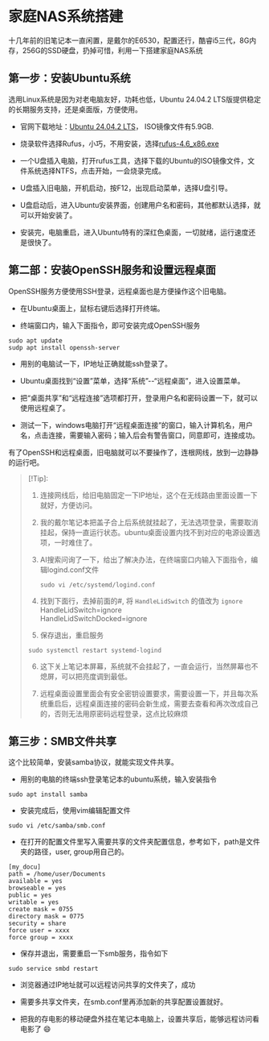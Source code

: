 # 家庭NAS系统搭建

十几年前的旧笔记本一直闲置，是戴尔的E6530，配置还行，酷睿i5三代，8G内存，256G的SSD硬盘，扔掉可惜，利用一下搭建家庭NAS系统

## 第一步：安装Ubuntu系统

选用Linux系统是因为对老电脑友好，功耗也低，Ubuntu 24.04.2 LTS版提供稳定的长期服务支持，还是桌面版，方便使用。

- 官网下载地址：[Ubuntu 24.04.2 LTS](https://ubuntu.com/download/desktop)， ISO镜像文件有5.9GB.

- 烧录软件选择Rufus，小巧，不用安装，选择[rufus-4.6_x86.exe](https://github.com/pbatard/rufus/releases/download/v4.6/rufus-4.6_x86.exe)

- 一个U盘插入电脑，打开rufus工具，选择下载的Ubuntu的ISO镜像文件，文件系统选择NTFS，点击开始，一会烧录完成。

- U盘插入旧电脑，开机启动，按F12，出现启动菜单，选择U盘引导。

- U盘启动后，进入Ubuntu安装界面，创建用户名和密码，其他都默认选择，就可以开始安装了。

- 安装完，电脑重启，进入Ubuntu特有的深红色桌面，一切就绪，运行速度还是很快了。

## 第二部：安装OpenSSH服务和设置远程桌面

OpenSSH服务方便使用SSH登录，远程桌面也是方便操作这个旧电脑。

- 在Ubuntu桌面上，鼠标右键后选择打开终端。

- 终端窗口内，输入下面指令，即可安装完成OpenSSH服务

```
sudo apt update
sudp apt install openssh-server
```

- 用别的电脑试一下，IP地址正确就能ssh登录了。

- Ubuntu桌面找到“设置”菜单，选择“系统”--“远程桌面”，进入设置菜单。

- 把“桌面共享”和“远程连接”选项都打开，登录用户名和密码设置一下，就可以使用远程桌了。

- 测试一下，windows电脑打开“远程桌面连接”的窗口，输入计算机名，用户名，点击连接，需要输入密码；输入后会有警告窗口，同意即可，连接成功。

有了OpenSSH和远程桌面，旧电脑就可以不要操作了，连根网线，放到一边静静的运行吧。

> [!Tip]:
> 
> 1. 连接网线后，给旧电脑固定一下IP地址，这个在无线路由里面设置一下就好，方便访问。
> 
> 2. 我的戴尔笔记本把盖子合上后系统就挂起了，无法选项登录，需要取消挂起，保持一直运行状态。ubuntu桌面设置内找不到对应的电源设置选项，一时难住了。
> 
> 3. AI搜索问询了一下，给出了解决办法，在终端窗口内输入下面指令，编辑logind.conf文件
>    
>    `sudo vi /etc/systemd/logind.conf`
> 
> 4. 找到下面行，去掉前面的#, 将 `HandleLidSwitch` 的值改为 `ignore` 
>    HandleLidSwitch=ignore  
>    HandleLidSwitchDocked=ignore
> 
> 5. 保存退出，重启服务
> 
>   `sudo systemctl restart systemd-logind`
> 
> 6. 这下关上笔记本屏幕，系统就不会挂起了，一直会运行，当然屏幕也不熄屏，可以把亮度调到最低。
>
> 7. 远程桌面设置里面会有安全密钥设置要求，需要设置一下，并且每次系统重启后，远程桌面连接的密码会新生成，需要去查看和再次改成自己的，否则无法用原密码远程登录，这点比较麻烦

## 第三步：SMB文件共享

这个比较简单，安装samba协议，就能实现文件共享。

- 用别的电脑的终端ssh登录笔记本的ubuntu系统，输入安装指令

```
sudo apt install samba
```

- 安装完成后，使用vim编辑配置文件

```
sudo vi /etc/samba/smb.conf
```

- 在打开的配置文件里写入需要共享的文件夹配置信息，参考如下，path是文件夹的路径，user, group用自己的。

```
[my_docu]
path = /home/user/Documents
available = yes
browseable = yes
public = yes
writable = yes
create mask = 0755
directory mask = 0775
security = share
force user = xxxx
force group = xxxx
```

- 保存并退出，需要重启一下smb服务，指令如下

```
sudo service smbd restart
```

- 浏览器通过IP地址就可以远程访问共享的文件夹了，成功

- 需要多共享文件夹，在smb.conf里再添加新的共享配置设置就好。

- 把我的存电影的移动硬盘外挂在笔记本电脑上，设置共享后，能够远程访问看电影了 😄

